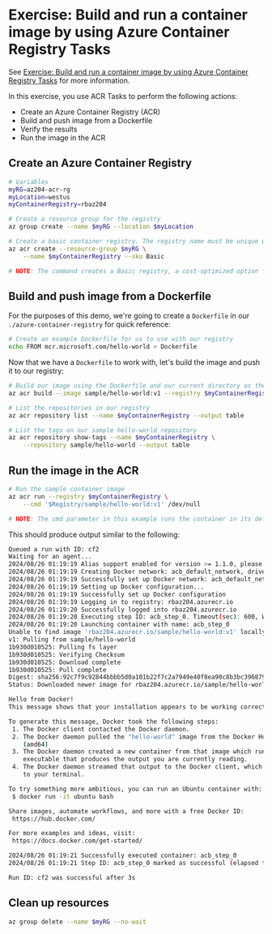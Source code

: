 # Exercise: Build and run a container image by using Azure Container Registry Tasks

See [Exercise: Build and run a container image by using Azure Container Registry Tasks](https://learn.microsoft.com/en-us/training/modules/publish-container-image-to-azure-container-registry/6-build-run-image-azure-container-registry) for more information.

In this exercise, you use ACR Tasks to perform the following actions:

- Create an Azure Container Registry (ACR)
- Build and push image from a Dockerfile
- Verify the results
- Run the image in the ACR

## Create an Azure Container Registry

```sh
# Variables
myRG=az204-acr-rg
myLocation=westus
myContainerRegistry=rbaz204

# Create a resource group for the registry
az group create --name $myRG --location $myLocation

# Create a basic container registry. The registry name must be unique within Azure, and contain 5-50 alphanumeric characters.
az acr create --resource-group $myRG \
    --name $myContainerRegistry --sku Basic

# NOTE: The command creates a Basic registry, a cost-optimized option for developers learning about Azure Container Registry.

```

## Build and push image from a Dockerfile

For the purposes of this demo, we're going to create a `Dockerfile` in our `./azure-container-registry` for quick reference:

```sh
# Create an example Dockerfile for us to use with our registry
echo FROM mcr.microsoft.com/hello-world > Dockerfile
```

Now that we have a `Dockerfile` to work with, let's build the image and push it to our registry:

```sh
# Build our image using the Dockerfile and our current directory as the context
az acr build --image sample/hello-world:v1 --registry $myContainerRegistry --file Dockerfile .

# List the repositories in our registry
az acr repository list --name $myContainerRegistry --output table

# List the tags on our sample hello-world repository
az acr repository show-tags --name $myContainerRegistry \
    --repository sample/hello-world --output table

```

## Run the image in the ACR

```sh
# Run the sample container image
az acr run --registry $myContainerRegistry \
    --cmd '$Registry/sample/hello-world:v1' /dev/null

# NOTE: The cmd parameter in this example runs the container in its default configuration, but cmd supports other docker run parameters or even other docker commands.
```

This should produce output similar to the following:

```sh
Queued a run with ID: cf2
Waiting for an agent...
2024/08/26 01:19:19 Alias support enabled for version >= 1.1.0, please see https://aka.ms/acr/tasks/task-aliases for more information.
2024/08/26 01:19:19 Creating Docker network: acb_default_network, driver: 'bridge'
2024/08/26 01:19:19 Successfully set up Docker network: acb_default_network
2024/08/26 01:19:19 Setting up Docker configuration...
2024/08/26 01:19:19 Successfully set up Docker configuration
2024/08/26 01:19:19 Logging in to registry: rbaz204.azurecr.io
2024/08/26 01:19:20 Successfully logged into rbaz204.azurecr.io
2024/08/26 01:19:20 Executing step ID: acb_step_0. Timeout(sec): 600, Working directory: '', Network: 'acb_default_network'
2024/08/26 01:19:20 Launching container with name: acb_step_0
Unable to find image 'rbaz204.azurecr.io/sample/hello-world:v1' locally
v1: Pulling from sample/hello-world
1b930d010525: Pulling fs layer
1b930d010525: Verifying Checksum
1b930d010525: Download complete
1b930d010525: Pull complete
Digest: sha256:92c7f9c92844bbbb5d0a101b22f7c2a7949e40f8ea90c8b3bc396879d95e899a
Status: Downloaded newer image for rbaz204.azurecr.io/sample/hello-world:v1

Hello from Docker!
This message shows that your installation appears to be working correctly.

To generate this message, Docker took the following steps:
 1. The Docker client contacted the Docker daemon.
 2. The Docker daemon pulled the "hello-world" image from the Docker Hub.
    (amd64)
 3. The Docker daemon created a new container from that image which runs the
    executable that produces the output you are currently reading.
 4. The Docker daemon streamed that output to the Docker client, which sent it
    to your terminal.

To try something more ambitious, you can run an Ubuntu container with:
 $ docker run -it ubuntu bash

Share images, automate workflows, and more with a free Docker ID:
 https://hub.docker.com/

For more examples and ideas, visit:
 https://docs.docker.com/get-started/

2024/08/26 01:19:21 Successfully executed container: acb_step_0
2024/08/26 01:19:21 Step ID: acb_step_0 marked as successful (elapsed time in seconds: 0.876807)

Run ID: cf2 was successful after 3s
```

## Clean up resources

```sh
az group delete --name $myRG --no-wait
```
